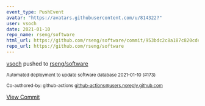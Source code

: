 ```yaml
---
event_type: PushEvent
avatar: "https://avatars.githubusercontent.com/u/814322?"
user: vsoch
date: 2021-01-10
repo_name: rseng/software
html_url: https://github.com/rseng/software/commit/953bdc2c8a187c820cde25580ef0e8534eb76ddb
repo_url: https://github.com/rseng/software
---
```


<a href='https://github.com/vsoch' target='_blank'>vsoch</a> pushed to <a href='https://github.com/rseng/software' target='_blank'>rseng/software</a>

<small>Automated deployment to update software database 2021-01-10 (#173)

Co-authored-by: github-actions <github-actions@users.noreply.github.com></small>

<a href='https://github.com/rseng/software/commit/953bdc2c8a187c820cde25580ef0e8534eb76ddb' target='_blank'>View Commit</a>